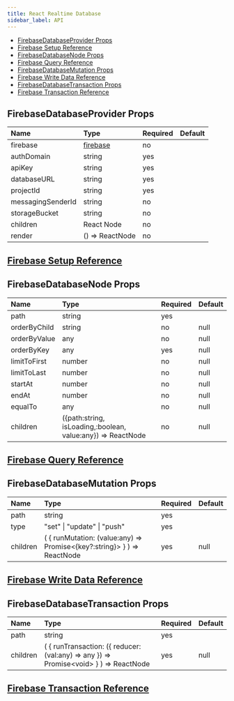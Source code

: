 ```yaml
---
title: React Realtime Database
sidebar_label: API
---
```


- [FirebaseDatabaseProvider Props](#firebasedatabaseprovider-props)
- [Firebase Setup Reference](#firebase-setup-reference)
- [FirebaseDatabaseNode Props](#firebasedatabasenode-props)
- [Firebase Query Reference](#firebase-query-reference)
- [FirebaseDatabaseMutation Props](#firebasedatabasemutation-props)
- [Firebase Write Data Reference](#firebase-write-data-reference)
- [FirebaseDatabaseTransaction Props](#firebasedatabasetransaction-props)
- [Firebase Transaction Reference](#firebase-transaction-reference)

## FirebaseDatabaseProvider Props

| Name              | Type                                               | Required | Default |
| :---------------- | :------------------------------------------------- | :------- | :------ |
| firebase          | [firebase](https://www.npmjs.com/package/firebase) | no       |         |
| authDomain        | string                                             | yes      |         |
| apiKey            | string                                             | yes      |         |
| databaseURL       | string                                             | yes      |         |
| projectId         | string                                             | yes      |         |
| messagingSenderId | string                                             | no       |         |
| storageBucket     | string                                             | no       |         |
| children          | React Node                                         | no       |         |
| render            | \(\) =&gt; ReactNode                               | no       |         |

## [Firebase Setup Reference](https://firebase.google.com/docs/database/web/start)

## FirebaseDatabaseNode Props



| Name         | Type                                                             | Required | Default |
| :----------- | :--------------------------------------------------------------- | :------- | :------ |
| path         | string                                                           | yes      |         |
| orderByChild | string                                                           | no       | null    |
| orderByValue | any                                                              | no       | null    |
| orderByKey   | any                                                              | yes      | null    |
| limitToFirst | number                                                           | no       | null    |
| limitToLast  | number                                                           | no       | null    |
| startAt      | number                                                           | no       | null    |
| endAt        | number                                                           | no       | null    |
| equalTo      | any                                                              | no       | null    |
| children     | \({path:string, isLoading,:boolean, value:any}\) =&gt; ReactNode | no       | null    |

## [Firebase Query Reference](https://firebase.google.com/docs/database/admin/retrieve-data#section-queries)

## FirebaseDatabaseMutation Props



| Name     | Type                                                                                            | Required | Default |
| :------- | :---------------------------------------------------------------------------------------------- | :------- | :------ |
| path     | string                                                                                          | yes      |         |
| type     | "set" \| "update" \| "push"                                                                     | yes      |         |
| children | \(   {     runMutation: \(value:any\) =&gt; Promise&lt;{key?:string}&gt;   } \) =&gt; ReactNode | yes      | null    |

## [Firebase Write Data Reference](https://firebase.google.com/docs/database/web/read-and-write#reading_and_writing_data)

## FirebaseDatabaseTransaction Props



| Name     | Type                                                                                                                           | Required | Default |
| :------- | :----------------------------------------------------------------------------------------------------------------------------- | :------- | :------ |
| path     | string                                                                                                                         | yes      |         |
| children | \(   {     runTransaction: \({        reducer: \(val:any\) =&gt; any      }\) =&gt; Promise&lt;void&gt;   } \) =&gt; ReactNode | yes      | null    |

## [Firebase Transaction Reference](https://firebase.google.com/docs/database/web/read-and-write#save_data_as_transactions)



